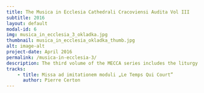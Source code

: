 ```yaml
---
title: The Musica in Ecclesia Cathedrali Cracoviensi Audita Vol III
subtitle: 2016
layout: default
modal-id: 6
img: musica_in_ecclesia_3_okladka.jpg
thumbnail: musica_in_ecclesia_okladka_thumb.jpg
alt: image-alt
project-date: April 2016
permalink: /musica-in-ecclesia-3/
description: The third volume of the MECCA series includes the liturgy and the Mass of St. John the Almsman. Volume three of the MECCA series contains two renaissance Masses, commonly referred to as missa parodies Josquin des Prez Missa Mater matris and Pierre Certon Missa Le temps qui court. They were once part of the repertoire of the rorantists from the Zygmunt's chapel on the Wawel Castle; They were composed for Cantus, Altus, Tenor and Bassus, written by the members themselves and stored in the Archives and Library of the Cracow Chapters (below ABKKK) under the signature Kk I.1 (RISM PL -Kk Mus.I.1 / 1-4). The edition include record of Pierre Certon's Missa Le temps qui court by the Gregorianum Men's Ensemble. 
tracks:
    - title: Missa ad imitationem moduli „Le Temps Qui Court”
      author: Pierre Certon
---
```

